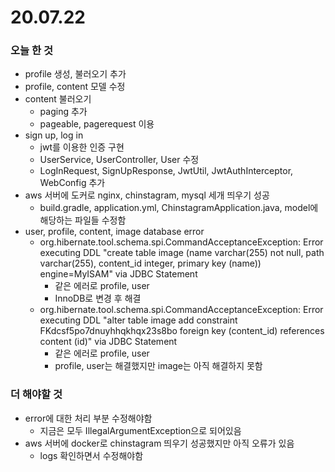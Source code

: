 # 20.07.22

### 오늘 한 것

- profile 생성, 불러오기 추가
- profile, content 모델 수정
- content 불러오기
  - paging 추가
  - pageable, pagerequest 이용
- sign up, log in
  - jwt를 이용한 인증 구현
  - UserService, UserController, User 수정
  - LogInRequest, SignUpResponse, JwtUtil, JwtAuthInterceptor, WebConfig 추가
- aws 서버에 도커로 nginx, chinstagram, mysql 세개 띄우기 성공
  - build.gradle, application.yml, ChinstagramApplication.java, model에 해당하는 파일들 수정함
- user, profile, content, image database error
  - org.hibernate.tool.schema.spi.CommandAcceptanceException: Error executing DDL "create table image (name varchar(255) not null, path varchar(255), content_id integer, primary key (name)) engine=MyISAM" via JDBC Statement
    - 같은 에러로 profile, user
    - InnoDB로 변경 후 해결
  - org.hibernate.tool.schema.spi.CommandAcceptanceException: Error executing DDL "alter table image add constraint FKdcsf5po7dnuyhhqkhqx23s8bo foreign key (content_id) references content (id)" via JDBC Statement
    - 같은 에러로 profile, user
    - profile, user는 해결했지만 image는 아직 해결하지 못함

### 더 해야할 것

- error에 대한 처리 부분 수정해야함
  - 지금은 모두 IllegalArgumentException으로 되어있음
- aws 서버에 docker로 chinstagram 띄우기 성공했지만 아직 오류가 있음
  - logs 확인하면서 수정해야함

